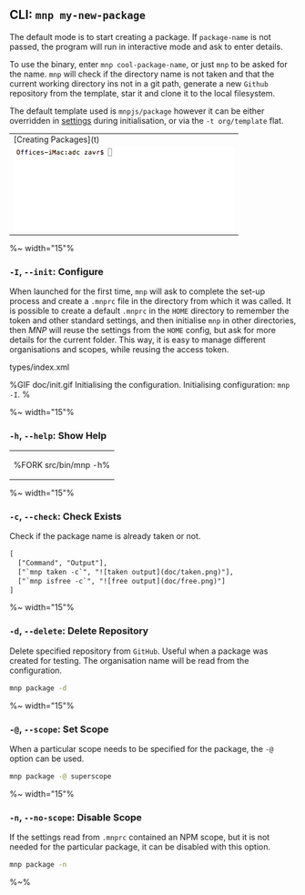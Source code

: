 ## CLI: `mnp my-new-package`

The default mode is to start creating a package. If `package-name` is not passed, the program will run in interactive mode and ask to enter details.

<!-- <fork>src/bin -h</fork> -->

To use the binary, enter `mnp cool-package-name`, or just `mnp` to be asked for the name. `mnp` will check if the directory name is not taken and that the current working directory ins not in a git path, generate a new `Github` repository from the template, star it and clone it to the local filesystem.

The default template used is `mnpjs/package` however it can be either overridden in [settings](#type-settings) during initialisation, or via the `-t org/template` flat.

<table>
<tbody>
<tr>
</tr>
<tr>
<td>[Creating Packages](t)</td>
</tr>
<tr>
<td><img src="doc/create.gif" alt="Creating a new package."></td>
</tr></tbody></table>

<!-- ```fs
Please give package name: mynewpackage
# mynewpackage
Description: example-package
Cloning into './mynewpackage'...
Setting user Author<author@testt.cc>...
Cloned the structure to /mynewpackage
Created new repository: https://github.com/org/mynewpackage#readme
``` -->

<!-- ### Create a Package -->


<!-- ![creation process](https://sobes.s3.eu-west-2.amazonaws.com/mnp-make.gif)

```bash
cd ~/packages
mnp my-example-package # create a new package
cd my-example-package
yarn # install dependencies
code . # write test, src code
yarn t
git add .
git commit -m 'a feature'
npm version
git push --follow-tags
npm publish
``` -->

<!-- Documentary: to run a program and answer the questions with stdin  -->

%~ width="15"%

### `-I`, `--init`: Configure

When launched for the first time, `mnp` will ask to complete the set-up process and create a `.mnprc` file in the directory from which it was called. It is possible to create a default `.mnprc` in the `HOME` directory to remember the token and other standard settings, and then initialise `mnp` in other directories, then _MNP_ will reuse the settings from the `HOME` config, but ask for more details for the current folder. This way, it is easy to manage different organisations and scopes, while reusing the access token.

<typedef narrow>types/index.xml</typedef>

%GIF doc/init.gif
Initialising the configuration.
Initialising configuration: <code>mnp -I</code>.
%

%~ width="15"%

### `-h`, `--help`: Show Help

<table>
<tbody>
<tr></tr>
<tr>
<td>

%FORK src/bin/mnp -h%
</td>
</tr>
</tbody>
</table>

%~ width="15"%

### `-c`, `--check`: Check Exists

Check if the package name is already taken or not.

```table
[
  ["Command", "Output"],
  ["`mnp taken -c`", "![taken output](doc/taken.png)"],
  ["`mnp isfree -c`", "![free output](doc/free.png)"]
]
```

%~ width="15"%

### `-d`, `--delete`: Delete Repository

Delete specified repository from `GitHub`. Useful when a package was created for testing. The organisation name will be read from the configuration.

```sh
mnp package -d
```

%~ width="15"%

### `-@`, `--scope`: Set Scope

When a particular scope needs to be specified for the package, the `-@` option can be used.

```sh
mnp package -@ superscope
```

%~ width="15"%

### `-n`, `--no-scope`: Disable Scope

If the settings read from `.mnprc` contained an NPM scope, but it is not needed for the particular package, it can be disabled with this option.

```sh
mnp package -n
```

%~%